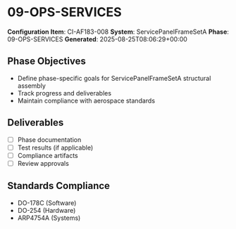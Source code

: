 # 09-OPS-SERVICES

**Configuration Item**: CI-AF183-008
**System**: ServicePanelFrameSetA
**Phase**: 09-OPS-SERVICES
**Generated**: 2025-08-25T08:06:29+00:00

## Phase Objectives
- Define phase-specific goals for ServicePanelFrameSetA structural assembly
- Track progress and deliverables
- Maintain compliance with aerospace standards

## Deliverables
- [ ] Phase documentation
- [ ] Test results (if applicable)
- [ ] Compliance artifacts
- [ ] Review approvals

## Standards Compliance
- DO-178C (Software)
- DO-254 (Hardware)
- ARP4754A (Systems)


